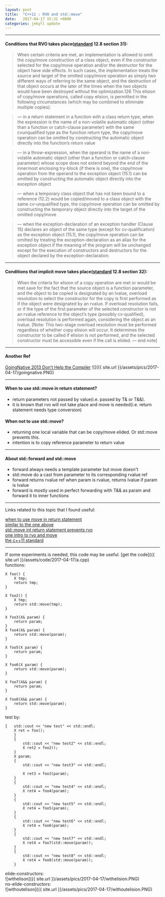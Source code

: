 ```yaml
---
layout: post
title:  "C++11 : RVO and std::move"
date:   2017-04-17 15:31 +0800
categories: jekyll update
---
```

***
#### Conditions that RVO takes place([standard](#standard) 12.8 section 31):

>When certain criteria are met, an implementation is allowed to omit the copy/move construction of a class
object, even if the constructor selected for the copy/move operation and/or the destructor for the object
have side effects. In such cases, the implementation treats the source and target of the omitted copy/move
operation as simply two different ways of referring to the same object, and the destruction of that object
occurs at the later of the times when the two objects would have been destroyed without the optimization.126
This elision of copy/move operations, called copy elision, is permitted in the following circumstances (which
may be combined to eliminate multiple copies):

>— in a return statement in a function with a class return type, when the expression is the name of a
non-volatile automatic object (other than a function or catch-clause parameter) with the same cvunqualified
type as the function return type, the copy/move operation can be omitted by constructing
the automatic object directly into the function’s return value

>— in a throw-expression, when the operand is the name of a non-volatile automatic object (other than a
function or catch-clause parameter) whose scope does not extend beyond the end of the innermost
enclosing try-block (if there is one), the copy/move operation from the operand to the exception
object (15.1) can be omitted by constructing the automatic object directly into the exception object

>— when a temporary class object that has not been bound to a reference (12.2) would be copied/moved
to a class object with the same cv-unqualified type, the copy/move operation can be omitted by
constructing the temporary object directly into the target of the omitted copy/move

>— when the exception-declaration of an exception handler (Clause 15) declares an object of the same type
(except for cv-qualification) as the exception object (15.1), the copy/move operation can be omitted
by treating the exception-declaration as an alias for the exception object if the meaning of the program
will be unchanged except for the execution of constructors and destructors for the object declared by
the exception-declaration.

***
#### Conditions that implicit move takes place([standard](#standard) 12.8 section 32):
>When the criteria for elision of a copy operation are met or would be met save for the fact that the source
 object is a function parameter, and the object to be copied is designated by an lvalue, overload resolution to
 select the constructor for the copy is first performed as if the object were designated by an rvalue. If overload
 resolution fails, or if the type of the first parameter of the selected constructor is not an rvalue reference to
 the object’s type (possibly cv-qualified), overload resolution is performed again, considering the object as an
 lvalue. [Note: This two-stage overload resolution must be performed regardless of whether copy elision will
 occur. It determines the constructor to be called if elision is not performed, and the selected constructor
 must be accessible even if the call is elided. — end note]
 
***
#### Another Ref
[GoingNative 2013 Don’t Help the Compiler](https://channel9.msdn.com/Events/GoingNative/2013/Don-t-Help-the-Compiler)
![]({{ site.url }}/assets/pics/2017-04-17/goingnative.PNG)

*** 
#### When to use std::move in return statement?
* return parameters not passed by value(i.e. passed by T& or T&&).
* it is known that rvo will not take place and move is needed(i.e. return statement needs type conversion)

#### When not to use std::move?
* returning one local variable that can be copy/move elided. Or std::move prevents this.
* intention is to copy reference parameter to return value
 
***
#### About std::forward and std::move
* forward always needs a template parameter but move doesn't 
* std::move do a cast from parameter to its corresponding rvalue ref
* forward returns rvalue ref when param is rvalue, returns lvalue if param is lvalue
* forward is mostly used in perfect forwarding with T&& as param and forward it to inner functions


***
Links related to this topic that I found useful:  

[when to use move in return statement](http://stackoverflow.com/questions/14856344/when-should-stdmove-be-used-on-a-function-return-value)  
[similar to the one above](http://stackoverflow.com/questions/17473753/c11-return-value-optimization-or-move)  
[std::move int return statement prevents rvo](http://stackoverflow.com/questions/19267408/why-does-stdmove-prevent-rvo)  
[one intro to rvo and move](https://www.ibm.com/developerworks/community/blogs/5894415f-be62-4bc0-81c5-3956e82276f3/entry/RVO_V_S_std_move?lang=en)  
<a name="standard"></a>
[the c++11 standard](https://isocpp.org/files/papers/N3690.pdf)     

*** 
If some experiments is needed, this code may be useful.
[get the code]({{ site.url }}/assets/code/2017-04-17/a.cpp)  
functions:
```$xslt
X foo() {
	X tmp;
	return tmp;
}

X foo2() {
	X tmp;
	return std::move(tmp);
}

X foo3(X& param) {
	return param;
}
X foo4(X& param) {
	return std::move(param);
}

X foo5(X param) {
	return param;
}

X foo6(X param) {
	return std::move(param);
}

X foo7(X&& param) {
	return param;
}

X foo8(X&& param) {
	return std::move(param);
}
```
test by:
```$xslt
{	std::cout << "new test" << std::endl;
	X ret = foo();
	}
	{
		std::cout << "new test2" << std::endl;
		X ret2 = foo2();
	}
	X param;
	{
		std::cout << "new test3" << std::endl;

		X ret3 = foo3(param);
	}
	{
		std::cout << "new test4" << std::endl;
		X ret4 = foo4(param);
	}
	{
		std::cout << "new test5" << std::endl;
		X ret4 = foo5(param);
	}
	{
		std::cout << "new test6" << std::endl;
		X ret4 = foo6(param);
	}
	{
		std::cout << "new test7" << std::endl;
		X ret4 = foo7(std::move(param));
	}
	{
		std::cout << "new test8" << std::endl;
		X ret4 = foo8(std::move(param));
	}
```

elide-constructors:  
![withelison]({{ site.url }}/assets/pics/2017-04-17/withelision.PNG)  
no-elide-constructors:  
![withoutelison]({{ site.url }}/assets/pics/2017-04-17/withoutelision.PNG)


[jekyll-docs]: http://jekyllrb.com/docs/home
[jekyll-gh]:   https://github.com/jekyll/jekyll
[jekyll-talk]: https://talk.jekyllrb.com/
